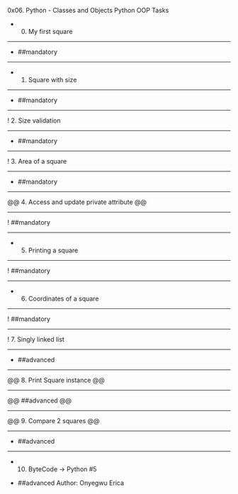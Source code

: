 0x06. Python - Classes and Objects
Python OOP
Tasks
- 0. My first square
___
+ ##mandatory
___
+ 1. Square with size
___
+ ##mandatory
___
! 2. Size validation
___
+ ##mandatory
___
! 3. Area of a square
___
+ ##mandatory
___
@@ 4. Access and update private attribute @@
___
! ##mandatory
___
- 5. Printing a square
___
! ##mandatory
___
+ 6. Coordinates of a square
___
! ##mandatory
___
! 7. Singly linked list
___
+ ##advanced
___
@@ 8. Print Square instance @@
___
@@ ##advanced @@
___
@@ 9. Compare 2 squares @@
___
+ ##advanced
___
+ 10. ByteCode -> Python #5

+ ##advanced
Author:
Onyegwu Erica
